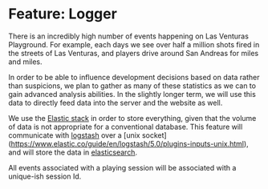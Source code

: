 # Feature: Logger
There is an incredibly high number of events happening on Las Venturas Playground. For example, each
days we see over half a million shots fired in the streets of Las Venturas, and players drive around
San Andreas for miles and miles.

In order to be able to influence development decisions based on data rather than suspicions, we
plan to gather as many of these statistics as we can to gain advanced analysis abilities. In the
slightly longer term, we will use this data to directly feed data into the server and the website
as well.

We use the [Elastic stack](https://www.elastic.co/) in order to store everything, given that the
volume of data is not appropriate for a conventional database. This feature will communicate with
[logstash](https://www.elastic.co/products/logstash) over a [unix socket]
(https://www.elastic.co/guide/en/logstash/5.0/plugins-inputs-unix.html), and will store the data in
[elasticsearch](https://www.elastic.co/guide/en/logstash/5.0/plugins-outputs-elasticsearch.html).

All events associated with a playing session will be associated with a unique-ish session Id.
